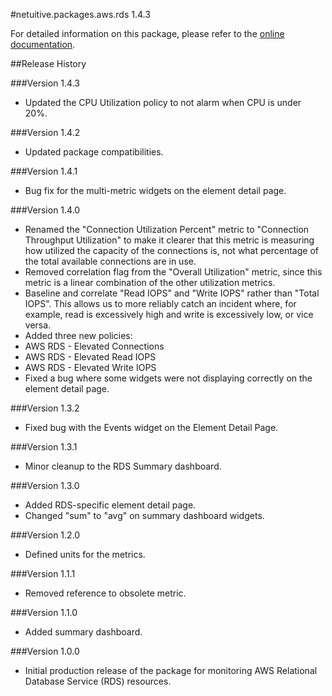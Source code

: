 #netuitive.packages.aws.rds 1.4.3

For detailed information on this package, please refer to the [online documentation](https://help.netuitive.com/Content/Integrations/aws.htm).

##Release History

###Version 1.4.3

* Updated the CPU Utilization policy to not alarm when CPU is under 20%.

###Version 1.4.2

* Updated package compatibilities.

###Version 1.4.1

* Bug fix for the multi-metric widgets on the element detail page.

###Version 1.4.0

* Renamed the "Connection Utilization Percent" metric to "Connection Throughput Utilization" to make it clearer that this metric is measuring how utilized the capacity of the connections is, not what percentage of the total available connections are in use.
* Removed correlation flag from the "Overall Utilization" metric, since this metric is a linear combination of the other utilization metrics.
* Baseline and correlate "Read IOPS" and "Write IOPS" rather than "Total IOPS". This allows us to more reliably catch an incident where, for example, read is excessively high and write is excessively low, or vice versa.
* Added three new policies:
 * AWS RDS - Elevated Connections
 * AWS RDS - Elevated Read IOPS
 * AWS RDS - Elevated Write IOPS
* Fixed a bug where some widgets were not displaying correctly on the element detail page.

###Version 1.3.2

* Fixed bug with the Events widget on the Element Detail Page.

###Version 1.3.1

* Minor cleanup to the RDS Summary dashboard.

###Version 1.3.0

* Added RDS-specific element detail page.
* Changed "sum" to "avg" on summary dashboard widgets.

###Version 1.2.0

* Defined units for the metrics.

###Version 1.1.1

* Removed reference to obsolete metric.

###Version 1.1.0

* Added summary dashboard.

###Version 1.0.0

* Initial production release of the package for monitoring AWS Relational Database Service (RDS) resources.
